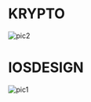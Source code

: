 # KRYPTO
![pic2](https://github.com/NevenaMilojevic01/Figma/assets/118065254/1afd4969-6ee0-47b1-aad3-e77cae1bdf5e)

# IOSDESIGN
![pic1](https://github.com/NevenaMilojevic01/Figma/assets/118065254/9c8d6c45-2d8f-49dd-bfb7-9c61d0dbcf18)
